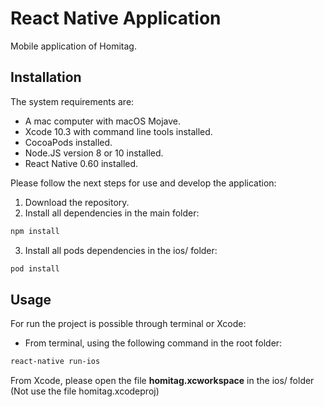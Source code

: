 # React Native Application

Mobile application of Homitag.

## Installation

The system requirements are:
- A mac computer with macOS Mojave.
- Xcode 10.3 with command line tools installed.
- CocoaPods installed.
- Node.JS version 8 or 10 installed.
- React Native 0.60 installed.

Please follow the next steps for use and develop the application:
1. Download the repository.
2. Install all dependencies in the main folder:
```bash
npm install
```
3. Install all pods dependencies in the ios/ folder:
```bash
pod install
```

## Usage

For run the project is possible through terminal or Xcode:

- From terminal, using the following command in the root folder:
```bash
react-native run-ios
```

From Xcode, please open the file **homitag.xcworkspace** in the ios/ folder (Not use the file homitag.xcodeproj)